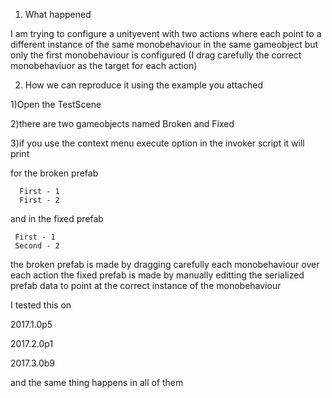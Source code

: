 1. What happened

I am trying to configure a unityevent with two actions where each point to a different instance of the same monobehaviour in the same gameobject but only the first monobehaviour is configured (I drag carefully the correct monobehaviuor as the target for each action)

2. How we can reproduce it using the example you attached

1)Open the TestScene

2)there are two gameobjects named Broken and Fixed

3)if you use the context menu execute option in the invoker script it will print 
    
   for the broken prefab
   
      First - 1
      First - 2

   and in the fixed prefab

     First - 1
     Second - 2

the broken prefab is made by dragging carefully each monobehaviour over each action
the fixed prefab is made by manually editting the serialized prefab data to point at the correct instance of the monobehaviour

I tested this on 

2017.1.0p5

2017.2.0p1

2017.3.0b9

and the same thing happens in all of them
